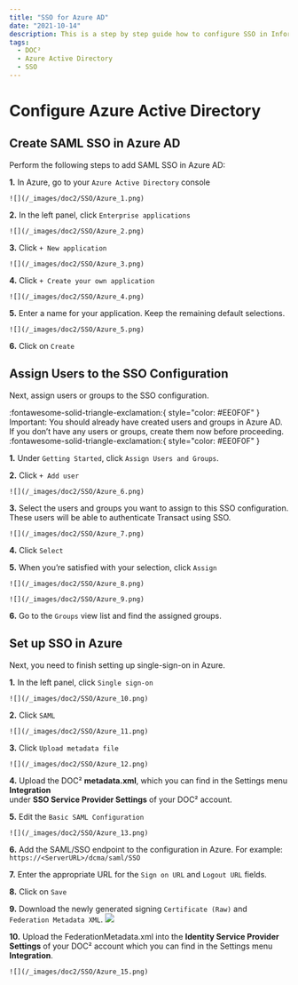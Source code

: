 ```yaml
---
title: "SSO for Azure AD"
date: "2021-10-14"
description: This is a step by step guide how to configure SSO in Infor Cloud. Starting with the prerequisites, getting access to the cloud and checking it to add a new service provider.
tags:
  - DOC²
  - Azure Active Directory
  - SSO
---
```


# Configure Azure Active Directory

## Create SAML SSO in Azure AD

Perform the following steps to add SAML SSO in Azure AD:

**1.** In Azure, go to your `Azure Active Directory` console

    ![](/_images/doc2/SSO/Azure_1.png)



**2.** In the left panel, click `Enterprise applications`

    ![](/_images/doc2/SSO/Azure_2.png)



**3.** Click `+ New application`

    ![](/_images/doc2/SSO/Azure_3.png)



**4.** Click `+ Create your own application`

    ![](/_images/doc2/SSO/Azure_4.png)



**5.** Enter a name for your application. Keep the remaining default selections.

    ![](/_images/doc2/SSO/Azure_5.png)



**6.** Click on `Create`


## Assign Users to the SSO Configuration

Next, assign users or groups to the SSO configuration.

:fontawesome-solid-triangle-exclamation:{ style="color: #EE0F0F" }
Important: You should already have created users and groups in Azure AD. If you don’t have any users or groups, create them now before proceeding.
:fontawesome-solid-triangle-exclamation:{ style="color: #EE0F0F" }

**1.** Under `Getting Started`, click `Assign Users and Groups`.


**2.** Click `+ Add user`

    ![](/_images/doc2/SSO/Azure_6.png)


**3.** Select the users and groups you want to assign to this SSO configuration. These users will be able to authenticate Transact using SSO.

    ![](/_images/doc2/SSO/Azure_7.png)
            


**4.** Click `Select`


**5.** When you’re satisfied with your selection, click `Assign`

    ![](/_images/doc2/SSO/Azure_8.png)
                
    ![](/_images/doc2/SSO/Azure_9.png)




**6.** Go to the `Groups` view list and find the assigned groups.



## Set up SSO in Azure

Next, you need to finish setting up single-sign-on in Azure.

**1.** In the left panel, click `Single sign-on`

    ![](/_images/doc2/SSO/Azure_10.png)
            


**2.** Click `SAML`

    ![](/_images/doc2/SSO/Azure_11.png)
            


**3.** Click `Upload metadata file`

    ![](/_images/doc2/SSO/Azure_12.png)
            


**4.** Upload the DOC² **metadata.xml**, which you can find in the Settings menu **Integration**<br> under **SSO Service Provider Settings** of your DOC² account.



**5.** Edit the `Basic SAML Configuration`

    ![](/_images/doc2/SSO/Azure_13.png)



**6.** Add the SAML/SSO endpoint to the configuration in Azure. For example: 
    ```
    https://<ServerURL>/dcma/saml/SSO
    ```
            


**7.** Enter the appropriate URL for the `Sign on URL` and `Logout URL` fields.



**8.** Click on `Save`



**9.** Download the newly generated signing `Certificate (Raw)` and `Federation Metadata XML`.
    ![](/_images/doc2/SSO/Azure_14.png)



**10.** Upload the FederationMetadata.xml into the **Identity Service Provider Settings** of your DOC² account which you can find in the Settings menu **Integration**.

    ![](/_images/doc2/SSO/Azure_15.png)






